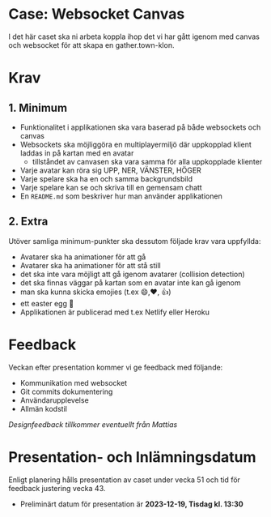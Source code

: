 # Case: Websocket Canvas

I det här caset ska ni arbeta koppla ihop det vi har gått igenom med canvas och websocket för att skapa en gather.town-klon. 

# Krav

## 1. Minimum

- Funktionalitet i applikationen ska vara baserad på både websockets och canvas
- Websockets ska möjliggöra en multiplayermiljö där uppkopplad klient laddas in på kartan med en avatar
   - tillståndet av canvasen ska vara samma för alla uppkopplade klienter
- Varje avatar kan röra sig UPP, NER, VÄNSTER, HÖGER
- Varje spelare ska ha en och samma backgrundsbild
- Varje spelare kan se och skriva till en gemensam chatt
- En `README.md` som beskriver hur man använder applikationen

## 2. Extra
Utöver samliga minimum-punkter ska dessutom följade krav vara uppfyllda:

- Avatarer ska ha animationer för att gå
- Avatarer ska ha animationer för att stå still
- det ska inte vara möjligt att gå igenom avatarer (collision detection)
- det ska finnas väggar på kartan som en avatar inte kan gå igenom
- man ska kunna skicka emojies (t.ex 😄,❤️, 👍)
- ett easter egg 🥚
- Applikationen är publicerad med t.ex Netlify eller Heroku

# Feedback
Veckan efter presentation kommer vi ge feedback med följande:

- Kommunikation med websocket
- Git commits dokumentering
- Användarupplevelse
- Allmän kodstil

*Designfeedback tillkommer eventuellt från Mattias*

# Presentation- och Inlämningsdatum
Enligt planering hålls presentation av caset under vecka 51 och tid för feedback justering vecka 43. 
- Preliminärt datum för presentation är **2023-12-19, Tisdag kl. 13:30**

